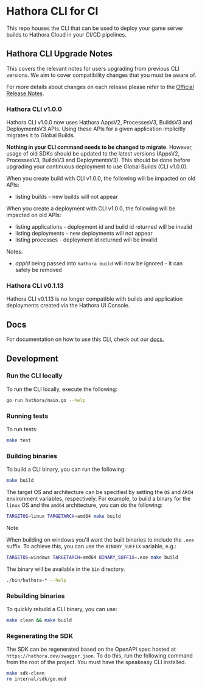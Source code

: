 # Hathora CLI for CI

This repo houses the CLI that can be used to deploy your game server builds to Hathora Cloud in your CI/CD pipelines.

## Hathora CLI Upgrade Notes

This covers the relevant notes for users upgrading from previous CLI versions. We aim to cover compatibility changes that you must be aware of.

For more details about changes on each release please refer to the [Official Release Notes](https://github.com/hathora/ci/releases).

### Hathora CLI v1.0.0

Hathora CLI v1.0.0 now uses Hathora AppsV2, ProcessesV3, BuildsV3 and DeploymentsV3 APIs. Using these APIs for a given application implicitly migrates it to Global Builds.

**Nothing in your CLI command needs to be changed to migrate**. However,  usage of old SDKs should be updated to the latest versions (AppsV2, ProcessesV3, BuildsV3 and DeploymentsV3). This should be done before upgrading your continuous deployment to use Global Builds (CLI v1.0.0).

When you create build with CLI v1.0.0, the following will be impacted on old APIs:

- listing builds - new builds will not appear

When you create a deployment with CLI v1.0.0, the following will be impacted on old APIs:

- listing applications - deployment id and build id returned will be invalid
- listing deployments - new deployments will not appear
- listing processes - deployment id returned will be invalid

Notes:

- *appId* being passed into `hathora build` will now be ignored - it can safely be removed

### Hathora CLI v0.1.13

Hathora CLI v0.1.13 is no longer compatible with builds and application deployments created via the Hathora UI Console.

## Docs

For documentation on how to use this CLI, check out our [docs.](https://hathora.dev/docs/guides/ci-cd)

## Development

### Run the CLI locally

To run the CLI locally, execute the following:

```sh
go run hathora/main.go --help
```

### Running tests

To run tests:

```sh
make test
```

### Building binaries

To build a CLI binary, you can run the following:

```sh
make build
```

The target OS and architecture can be specified by setting the `OS` and `ARCH` environment variables, respectively. For example, to build a binary for the `linux` OS and the `amd64` architecture, you can do the following:

```sh
TARGETOS=linux TARGETARCH=amd64 make build
```

> [!NOTE]
> When building on windows you'll want the built binaries to include the `.exe` suffix. To achieve this, you can use the `BINARY_SUFFIX`
> variable, e.g.:
>
> ```sh
> TARGETOS=windows TARGETARCH=amd64 BINARY_SUFFIX=.exe make build
> ```

The binary will be available in the `bin` directory.

```sh
./bin/hathora-* --help
```

### Rebuilding binaries

To quickly rebuild a CLI binary, you can use:

```sh
make clean && make build
```

### Regenerating the SDK

The SDK can be regenerated based on the OpenAPI spec hosted at `https://hathora.dev/swagger.json`. To do this, run the following command from the root of the project. You must have the speakeasy CLI installed.

```sh
make sdk-clean
rm internal/sdk/go.mod
```
